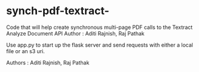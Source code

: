 # synch-pdf-textract-
Code that will help create synchronous multi-page PDF calls to the Textract Analyze Document API   Author : Aditi Rajnish, Raj Pathak

Use app.py to start up the flask server and send requests with either a local file or an s3 uri.

Authors : Aditi Rajnish, Raj Pathak 

